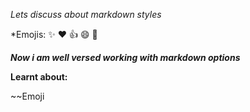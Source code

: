*Lets discuss about markdown styles*

*Emojis: 
:sparkles:
:heart:
:+1:
:smile:
:tada:

***Now i am well versed working with markdown options***

**Learnt about:**

~~Emoji


